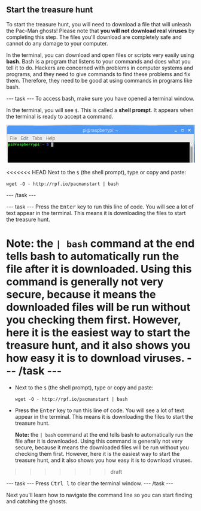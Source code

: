 ## Start the treasure hunt

To start the treasure hunt, you will need to download a file that will unleash the Pac-Man ghosts! Please note that **you will not download real viruses** by completing this step. The files you'll download are completely safe and cannot do any damage to your computer.

In the terminal, you can download and open files or scripts very easily using **bash**. Bash is a program that listens to your commands and does what you tell it to do. Hackers are concerned with problems in computer systems and programs, and they need to give commands to find these problems and fix them. Therefore, they need to be good at using commands in programs like bash.

--- task ---
To access bash, make sure you have opened a terminal window.

In the terminal, you will see `$`. This is called a **shell prompt**. It appears when the terminal is ready to accept a command.

![Shell Prompt](images/shellprompt.png)

<<<<<<< HEAD
Next to the `$` (the shell prompt), type or copy and paste:
```
wget -O - http://rpf.io/pacmanstart | bash
```
--- /task ---

--- task ---
Press the <kbd>Enter</kbd> key to run this line of code. You will see a lot of text appear in the terminal. This means it is downloading the files to start the treasure hunt.
  
**Note:** the `| bash` command at the end tells bash to automatically run the file after it is downloaded. Using this command is generally not very secure, because it means the downloaded files will be run without you checking them first. However, here it is the easiest way to start the treasure hunt, and it also shows you how easy it is to download viruses.
--- /task ---
=======
+ Next to the `$` (the shell prompt), type or copy and paste:
  ```
  wget -O - http://rpf.io/pacmanstart | bash
  ```
+ Press the <kbd>Enter</kbd> key to run this line of code. You will see a lot of text appear in the terminal. This means it is downloading the files to start the treasure hunt.

  **Note:** the `| bash` command at the end tells bash to automatically run the file after it is downloaded. Using this command is generally not very secure, because it means the downloaded files will be run without you checking them first. However, here it is the easiest way to start the treasure hunt, and it also shows you how easy it is to download viruses.
>>>>>>> draft

--- task ---
Press <kbd>Ctrl l</kbd> to clear the terminal window.
--- /task ---

Next you'll learn how to navigate the command line so you can start finding and catching the ghosts.
